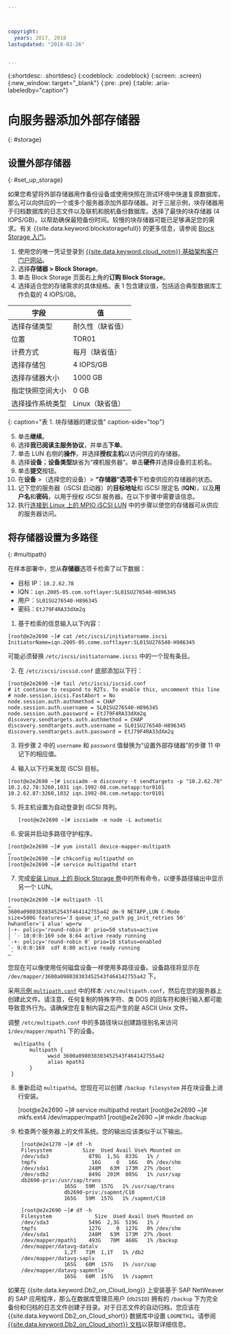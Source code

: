```yaml
---



copyright:
  years: 2017, 2018
lastupdated: "2018-02-26"


---
```


{:shortdesc: .shortdesc}
{:codeblock: .codeblock}
{:screen: .screen}
{:new_window: target="_blank"}
{:pre: .pre}
{:table: .aria-labeledby="caption"}

# 向服务器添加外部存储器
{: #storage}

## 设置外部存储器
{: #set_up_storage}

如果您希望将外部存储器用作备份设备或使用快照在测试环境中快速复原数据库，那么可以向供应的一个或多个服务器添加外部存储器。对于三层示例，块存储器用于归档数据库的日志文件以及联机和脱机备份数据库。选择了最快的块存储器 (4 IOPS/GB)，以帮助确保最短备份时间。较慢的块存储器可能已足够满足您的需求。有关 {{site.data.keyword.blockstoragefull}} 的更多信息，请参阅 [Block Storage 入门](https://console.bluemix.net/docs/infrastructure/BlockStorage/index.html#getting-started-with-block-storage)。


1. 使用您的唯一凭证登录到 [{{site.data.keyword.cloud_notm}} 基础架构客户门户网站](https://control.softlayer.com/)。
2. 选择**存储器 > Block Storage**。
3. 单击 Block Storage 页面右上角的**订购 Block Storage**。
4. 选择适合您的存储需求的具体规格。表 1 包含建议值，包括适合典型数据库工作负载的 4 IOPS/GB。

|              字段                |      值                                           |
| -------------------------------- | ------------------------------------------------- |
|选择存储类型                      | 耐久性（缺省值）                                  |
|位置                              | TOR01                                             |
|计费方式                          | 每月（缺省值）                                    |
|选择存储包                        | 4 IOPS/GB                                         |
|选择存储器大小                    | 1000 GB                                           |
|指定快照空间大小                  | 0 GB                                              |
|选择操作系统类型                  | Linux（缺省值）                                   |
{: caption="表 1. 块存储器的建议值" caption-side="top"}

5. 单击**继续**。
6. 选择**我已阅读主服务协议**，并单击**下单**。
7. 单击 LUN 右侧的**操作**，并选择**授权主机**以访问供应的存储器。
8. 选择**设备**；**设备类型**缺省为“裸机服务器”。单击**硬件**并选择设备的主机名。
9. 单击**提交**按钮。
10. 在**设备** >（选择您的设备）> **“存储器”选项卡**下检查供应的存储器的状态。
11. 记下您的服务器（iSCSI 启动器）的**目标地址**和 iSCSI 限定名 (**IQN**)，以及**用户名**和**密码**，以用于授权 iSCSI 服务器。在以下步骤中需要该信息。
12. 执行[连接到 Linux 上的 MPIO iSCSI LUN](https://console.bluemix.net/docs/infrastructure/BlockStorage/accessing_block_storage_linux.html#connecting-to-mpio-iscsi-luns-on-linux) 中的步骤以使您的存储器可从供应的服务器访问。

## 将存储器设置为多路径
{: #multipath}

在样本部署中，您从**存储器**选项卡检索了以下数据：
  * 目标 IP：`10.2.62.78`
  * IQN：`iqn.2005-05.com.softlayer:SL01SU276540-H896345`
  * 用户：`SL01SU276540-H896345`
  * 密码：`EtJ79F4RA33dXm2q`

1. 基于检索的信息输入以下内容：
```
[root@e2e2690 ~]# cat /etc/iscsi/initiatorname.iscsi
InitiatorName=iqn.2005-05.come.softlayer:SL01SU276540-H986345
``` 
   可能必须替换 `/etc/iscsi/initiatorname.iscsi` 中的一个现有条目。

2. 在 `/etc/iscsi/iscsid.conf` 底部添加以下行：
```
[root@e2e2690 ~]# tail /etc/iscsi/iscsid.conf
# it continue to respond to R2Ts. To enable this, uncomment this line
# node.session.iscsi.FastAbort = No
node.session.auth.authmethod = CHAP
node.session.auth.username = SL01SU276540-H896345
node.session.auth.password = EtJ79F4RA33dXm2q
discovery.sendtargets.auth.authmethod = CHAP
discovery.sendtargets.auth.username = SL01SU276540-H896345
discovery.sendtargets.auth.password = EtJ79F4RA33dXm2q
```

3. 将步骤 2 中的 `username` 和 `password` 值替换为“设置外部存储器”的步骤 11 中记下的相应值。

4. 输入以下行来发现 iSCSI 目标。
```
[root@e2e2690 ~]# iscsiadm -m discovery -t sendtargets -p "10.2.62.78"
10.2.62.78:3260,1031 iqn.1992-08.com.netapp:tor0101
10.2.62.87:3260,1032 iqn.1992-08.com.netapp:tor0101
```

5. 将主机设置为自动登录到 iSCSI 阵列。

      `[root@e2e2690 ~]# iscsiadm -m node -L automatic`

6. 安装并启动多路径守护程序。
```
[root@e2e2690 ~]# yum install device-mapper-multipath
…
[root@e2e2690 ~]# chkconfig multipathd on
[root@e2e2690 ~]# service multipathd start
```

7. 完成[安装 Linux 上的 Block Storage 卷](https://console.bluemix.net/docs/infrastructure/BlockStorage/accessing_block_storage_linux.html#mounting-block-storage-volumes)中的所有命令，以便多路径输出中显示另一个 LUN。
```
[root@e2e2690 ~]# multipath -ll
…
3600a098038303452543f464142755a42 dm-9 NETAPP,LUN C-Mode
size=500G features='3 queue_if_no_path pg_init_retries 50' hwhandler='1 alua' wp=rw
|-+- policy='round-robin 0' prio=50 status=active
| `- 10:0:0:169 sde 8:64 active ready running
`-+- policy='round-robin 0' prio=10 status=enabled
`- 9:0:0:169  sdf 8:80 active ready running
…`
```

您现在可以像使用任何磁盘设备一样使用多路径设备。设备路径将显示在 `/dev/mapper/3600a098038303452543f464142755a42` 下。

采用[示例 `multipath.conf`](/docs/infrastructure/sap-netweaver-rhel-qrg/rhel-sample.html#sample) 中的样本 `/etc/multipath.conf`，然后在您的服务器上创建此文件。请注意，任何复制的特殊字符、类 DOS 的回车符和换行输入都可能导致意外行为。请确保您在复制内容之后产生的是 ASCII Unix 文件。

调整 `/etc/multipath.conf` 中的多路径块以创建路径别名来访问 `1/dev/mapper/mpath1` 下的设备。

      multipaths {
	       multipath {
		         wwid 3600a098038303452543f464142755a42
		         alias mpath1
	       }
     }

8. 重新启动 `multipathd`。您现在可以创建 `/backup filesystem` 并在块设备上进行安装。
        
      [root@e2e2690 ~]# service multipathd restart
      [root@e2e2690 ~]# mkfs.ext4 /dev/mapper/mpath1
      [root@e2e2690 ~]# mkdir  /backup

9. 检查两个服务器上的文件系统。您的输出应该类似于以下输出。

        [root@e2e1270 ~]# df -h
        Filesystem		    Size  Used Avail Use% Mounted on
        /dev/sda3             879G  1,5G  833G   1% /
        tmpfs                  16G     0   16G   0% /dev/shm
        /dev/sda1             248M   63M  173M  27% /boot
        /dev/sdb2             849G  201M  805G   1% /usr/sap
        db2690-priv:/usr/sap/trans
                      165G   59M  157G   1% /usr/sap/trans
                      db2690-priv:/sapmnt/C10
                      165G   59M  157G   1% /sapmnt/C10

        [root@e2e2690 ~]# df -h
        Filesystem      	    Size  Used Avail Use% Mounted on
        /dev/sda3             549G  2,3G  519G   1% /
        tmpfs                 127G     0  127G   0% /dev/shm
        /dev/sda1             248M   63M  173M  27% /boot
        /dev/mapper/mpath1    493G   70M  468G   1% /backup
        /dev/mapper/datavg-datalv
                      1,2T   71M  1,1T   1% /db2
        /dev/mapper/datavg-saplv
                      165G   60M  157G   1% /usr/sap
        /dev/mapper/datavg-sapmntlv
                      165G   60M  157G   1% /sapmnt

如果在 {{site.data.keyword.Db2_on_Cloud_long}} 上安装基于 SAP NetWeaver 的 SAP 应用程序，那么在数据库管理员用户 (`db2SID`) 拥有的 `/backup` 下为完全备份和归档的日志文件创建子目录。对于日志文件的自动归档，您应该在 {{site.data.keyword.Db2_on_Cloud_short}} 数据库中设置 `LOGMETH1`。请参阅 [{{site.data.keyword.Db2_on_Cloud_short}} 文档](http://www.ibm.com/support/knowledgecenter/SSEPGG_10.5.0/com.ibm.db2.luw.admin.ha.doc/doc/c0051344.html)以获取详细信息。
